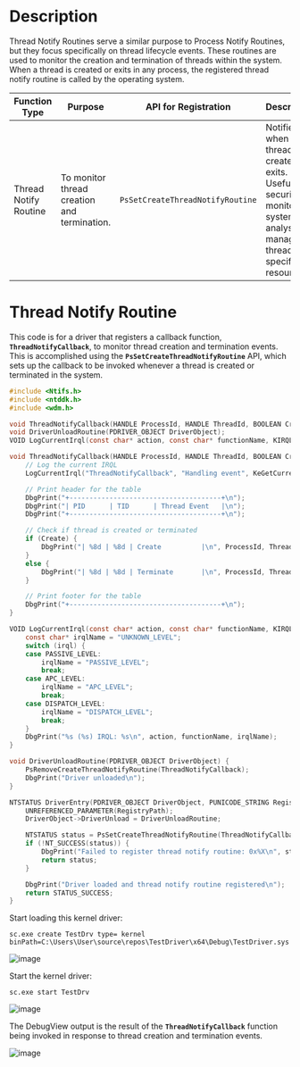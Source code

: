 # Description

Thread Notify Routines serve a similar purpose to Process Notify Routines, but they focus specifically on thread lifecycle events. These routines are used to monitor the creation and termination of threads within the system. When a thread is created or exits in any process, the registered thread notify routine is called by the operating system.

| Function Type           | Purpose                                      | API for Registration              | Description                                                                                                         |
|-------------------------|----------------------------------------------|----------------------------------|---------------------------------------------------------------------------------------------------------------------|
| Thread Notify Routine   | To monitor thread creation and termination.  | `PsSetCreateThreadNotifyRoutine` | Notified when a thread is created or exits. Useful for security monitoring, system analysis, or managing thread-specific resources. |

# Thread Notify Routine

This code is for a driver that registers a callback function, **`ThreadNotifyCallback`**, to monitor thread creation and termination events. This is accomplished using the **`PsSetCreateThreadNotifyRoutine`** API, which sets up the callback to be invoked whenever a thread is created or terminated in the system.

```c
#include <Ntifs.h>
#include <ntddk.h>
#include <wdm.h>

void ThreadNotifyCallback(HANDLE ProcessId, HANDLE ThreadId, BOOLEAN Create);
void DriverUnloadRoutine(PDRIVER_OBJECT DriverObject);
VOID LogCurrentIrql(const char* action, const char* functionName, KIRQL irql);

void ThreadNotifyCallback(HANDLE ProcessId, HANDLE ThreadId, BOOLEAN Create) {
    // Log the current IRQL
    LogCurrentIrql("ThreadNotifyCallback", "Handling event", KeGetCurrentIrql());

    // Print header for the table
    DbgPrint("+--------------------------------------+\n");
    DbgPrint("| PID      | TID      | Thread Event   |\n");
    DbgPrint("+--------------------------------------+\n");

    // Check if thread is created or terminated
    if (Create) {
        DbgPrint("| %8d | %8d | Create          |\n", ProcessId, ThreadId);
    }
    else {
        DbgPrint("| %8d | %8d | Terminate       |\n", ProcessId, ThreadId);
    }

    // Print footer for the table
    DbgPrint("+--------------------------------------+\n");
}

VOID LogCurrentIrql(const char* action, const char* functionName, KIRQL irql) {
    const char* irqlName = "UNKNOWN_LEVEL";
    switch (irql) {
    case PASSIVE_LEVEL:
        irqlName = "PASSIVE_LEVEL";
        break;
    case APC_LEVEL:
        irqlName = "APC_LEVEL";
        break;
    case DISPATCH_LEVEL:
        irqlName = "DISPATCH_LEVEL";
        break;
    }
    DbgPrint("%s (%s) IRQL: %s\n", action, functionName, irqlName);
}

void DriverUnloadRoutine(PDRIVER_OBJECT DriverObject) {
    PsRemoveCreateThreadNotifyRoutine(ThreadNotifyCallback);
    DbgPrint("Driver unloaded\n");
}

NTSTATUS DriverEntry(PDRIVER_OBJECT DriverObject, PUNICODE_STRING RegistryPath) {
    UNREFERENCED_PARAMETER(RegistryPath);
    DriverObject->DriverUnload = DriverUnloadRoutine;

    NTSTATUS status = PsSetCreateThreadNotifyRoutine(ThreadNotifyCallback);
    if (!NT_SUCCESS(status)) {
        DbgPrint("Failed to register thread notify routine: 0x%X\n", status);
        return status;
    }

    DbgPrint("Driver loaded and thread notify routine registered\n");
    return STATUS_SUCCESS;
}
```

Start loading this kernel driver:

```
sc.exe create TestDrv type= kernel binPath=C:\Users\User\source\repos\TestDriver\x64\Debug\TestDriver.sys
```

![image](https://github.com/DebugPrivilege/Debugging/assets/63166600/6af5cc23-a3ef-4e8c-8c85-d2767e3e3335)


Start the kernel driver:

```
sc.exe start TestDrv
```

![image](https://github.com/DebugPrivilege/InsightEngineering/assets/63166600/7ff6b86b-acf4-4cea-b6e6-8f686287d8bc)

The DebugView output is the result of the **`ThreadNotifyCallback`** function being invoked in response to thread creation and termination events.

![image](https://github.com/DebugPrivilege/InsightEngineering/assets/63166600/9e9d88e2-4591-4437-89f9-1ca7c4264056)


